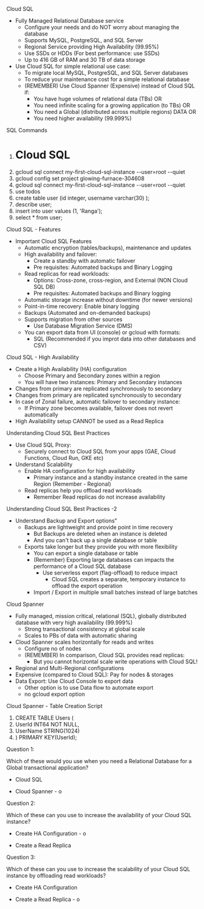 Cloud SQL
- Fully Managed Relational Database service
	- Configure your needs and do NOT worry about managing the database
	- Supports MySQL, PostgreSQL, and SQL Server
	- Regional Service providing High Availability (99.95%)
	- Use SSDs or HDDs (For best performance: use SSDs)
	- Up to 416 GB of RAM and 30 TB of data storage
- Use Cloud SQL for simple relational use case:
	- To migrate local MySQL, PostgreSQL, and SQL Server databases
	- To reduce your maintenance cost for a simple relational database
	- (REMEMBER) Use Cloud Spanner (Expensive) instead of Cloud SQL if:
		- You have huge volumes of relational data (TBs) OR
		- You need infinite scaling for a growing application (to TBs) OR
		- You need a Global (distributed across multiple regions) DATA OR
		- You need higher availability (99.999%)

SQL Commands
1. # Cloud SQL
2. gcloud sql connect my-first-cloud-sql-instance --user=root --quiet
3. gcloud config set project glowing-furnace-304608
4. gcloud sql connect my-first-cloud-sql-instance --user=root --quiet
5. use todos
6. create table user (id integer, username varchar(30) );
7. describe user;
8. insert into user values (1, 'Ranga');
9. select * from user;

Cloud SQL - Features
- Important Cloud SQL  Features
	- Automatic encryption (tables/backups), maintenance and updates
	- High availability and failover:
		- Create a standby with automatic failover
		- Pre requisites: Automated backups and Binary Logging
	- Read replicas for read workloads:
		- Options: Cross-zone, cross-region, and External (NON Cloud SQL DB)
		- Pre requisites: Automated backups and Binary logging
	- Automatic storage increase without downtime (for newer versions)
	- Point-in-time recovery: Enable binary logging
	- Backups (Automated and on-demanded backups)
	- Supports migration from other sources
		- Use Database Migration Service (DMS)
	- You can export data from UI (console) or gcloud with formats:
		- SQL (Recommended if you improt data into other databases and CSV)

Cloud SQL - High Availability
- Create a High Availability (HA) configuration
	- Choose Primary and Secondary zones within a region
	- You will have two instances: Primary and Secondary instances
- Changes from primary are replicated synchronously to secondary
- Changes from primary are replicated synchronously to secondary
- In case of Zonal failure, automatic failover to secondary instance:
	- If Primary zone becomes available, failover does not revert automatically
- High Availability setup CANNOT be used as a Read Replica

Understanding Cloud SQL Best Practices
- Use Cloud SQL Proxy:
	- Securely connect to Cloud SQL from your apps (GAE, Cloud Functions, Cloud Run, GKE etc)
- Understand Scalability
	- Enable HA configuration for high availability
		- Primary instance and a standby instance created in the same Region (Remember - Regional)
	- Read replicas help you offload read workloads
		- Remember Read replicas do not increase availability

Understanding Cloud SQL Best Practices -2
- Understand Backup and Export options"
	- Backups are lightweight and provide point in time recovery
		- But Backups are deleted when an instance is deleted
		- And you can't back up a single database or table
	- Exports take longer but they provide you with more flexibility
		- You can export a single database or table
		- (Remember) Exporting large databases can impacts the performance of a Cloud SQL database
			- Use serverless export (flag-offload) to reduce impact
				- Cloud SQL creates a separate, temporary instance to offload the export operation
		- Import / Export in multiple small batches instead of large batches

Cloud Spanner
- Fully managed, mission critical, relational (SQL), globally distributed database with very high availability (99.999%) 
	- Strong transactional consistency at global scale
	- Scales to PBs of data with automatic sharing
- Cloud Spanner scales horizontally for reads and writes
	- Configure no of nodes
	- (REMEMBER) In comparison,  Cloud SQL provides read replicas:
		- But you cannot horizontal scale write operations with Cloud SQL!
- Regional and Multi-Regional configurations
- Expensive (compared to Cloud SQL): Pay for nodes & storages
- Data Export: Use Cloud Console to export data
	- Other option is to use Data flow to automate export
	- no gcloud export option

Cloud Spanner - Table Creation Script

1. CREATE TABLE Users (
2.   UserId   INT64 NOT NULL,
3.   UserName  STRING(1024)
4. ) PRIMARY KEY(UserId);


Question 1:

Which of these would you use when you need a Relational Database for a Global transactional application?

- Cloud SQL
    
- Cloud Spanner - o

Question 2:

Which of these can you use to increase the availability of your Cloud SQL instance?

- Create HA Configuration - o
    
- Create a Read Replica

Question 3:

Which of these can you use to increase the scalability of your Cloud SQL instance by offloading read workloads?

- Create HA Configuration
    
- Create a Read Replica - o